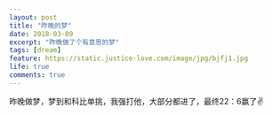 ```yaml
---
layout: post
title: "昨晚的梦"
date: 2018-03-09
excerpt: "昨晚做了个有意思的梦"
tags: [dream]
feature: https://static.justice-love.com/image/jpg/bjfj1.jpg
life: true
comments: true
---
```

昨晚做梦，梦到和科比单挑，我强打他，大部分都进了，最终22：6赢了✌️

